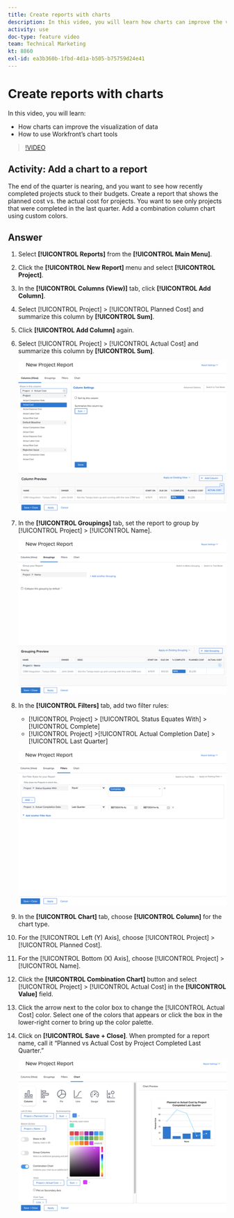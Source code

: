 ```yaml
---
title: Create reports with charts
description: In this video, you will learn how charts can improve the visualization of data and how to use chart tools in [!DNL Adobe Workfront].
activity: use
doc-type: feature video
team: Technical Marketing
kt: 8860
exl-id: ea3b360b-1fbd-4d1a-b505-b75759d24e41
---
```

# Create reports with charts

In this video, you will learn:

* How charts can improve the visualization of data 
* How to use Workfront’s chart tools

>[!VIDEO](https://video.tv.adobe.com/v/335155/?quality=12)

## Activity: Add a chart to a report

The end of the quarter is nearing, and you want to see how recently completed projects stuck to their budgets. Create a report that shows the planned cost vs. the actual cost for projects. You want to see only projects that were completed in the last quarter. Add a combination column chart using custom colors.

## Answer

1. Select **[!UICONTROL Reports]** from the **[!UICONTROL Main Menu]**.
1. Click the **[!UICONTROL New Report]** menu and select **[!UICONTROL Project]**.
1. In the **[!UICONTROL Columns (View)]** tab, click **[!UICONTROL Add Column]**.
1. Select [!UICONTROL Project] > [!UICONTROL Planned Cost] and summarize this column by **[!UICONTROL Sum]**.
1. Click **[!UICONTROL Add Column]** again.
1. Select [!UICONTROL Project] > [!UICONTROL Actual Cost] and summarize this column by **[!UICONTROL Sum]**.

   ![An image of the screen to add columns to a report](assets/chart-report-columns.png)

1. In the **[!UICONTROL Groupings]** tab, set the report to group by [!UICONTROL Project] > [!UICONTROL Name].

   ![An image of the screen to add groupings to a report](assets/chart-report-groupings.png)

1. In the **[!UICONTROL Filters]** tab, add two filter rules:

   * [!UICONTROL Project] > [!UICONTROL Status Equates With] > [!UICONTROL Complete]
   * [!UICONTROL Project] >[!UICONTROL  Actual Completion Date] > [!UICONTROL Last Quarter]

   ![An image of the screen to add filters to a report](assets/chart-report-filters.png)

1. In the **[!UICONTROL Chart]** tab, choose **[!UICONTROL Column]** for the chart type.
1. For the [!UICONTROL Left (Y) Axis], choose [!UICONTROL Project] > [!UICONTROL Planned Cost].
1. For the [!UICONTROL Bottom (X) Axis], choose [!UICONTROL Project] > [!UICONTROL Name].
1. Click the **[!UICONTROL Combination Chart]** button and select [!UICONTROL Project] > [!UICONTROL Actual Cost] in the **[!UICONTROL Value]** field.
1. Click the arrow next to the color box to change the [!UICONTROL Actual Cost] color. Select one of the colors that appears or click the box in the lower-right corner to bring up the color palette.
1. Click on **[!UICONTROL Save + Close]**. When prompted for a report name, call it “Planned vs Actual Cost by Project Completed Last Quarter.”

   ![An image of the screen to add a chart to a report](assets/chart-report-chart.png)
